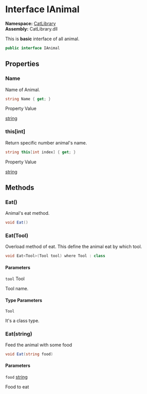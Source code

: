 ﻿# Interface IAnimal

__Namespace:__ [CatLibrary](CatLibrary.md)  
__Assembly:__ CatLibrary.dll

This is <b>basic</b> interface of all animal.

```csharp
public interface IAnimal
```

## Properties

### Name

Name of Animal.

```csharp
string Name { get; }
```

Property Value

[string](https://learn.microsoft.com/dotnet/api/system.string)

### this[int]

Return specific number animal's name.

```csharp
string this[int index] { get; }
```

Property Value

[string](https://learn.microsoft.com/dotnet/api/system.string)

## Methods

### Eat()

Animal's eat method.

```csharp
void Eat()
```

### Eat<Tool>(Tool)

Overload method of eat. This define the animal eat by which tool.

```csharp
void Eat<Tool>(Tool tool) where Tool : class
```

#### Parameters

`tool` Tool

Tool name.

#### Type Parameters

`Tool`

It's a class type.

### Eat(string)

Feed the animal with some food

```csharp
void Eat(string food)
```

#### Parameters

`food` [string](https://learn.microsoft.com/dotnet/api/system.string)

Food to eat

